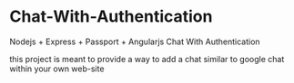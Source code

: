 # Chat-With-Authentication
Nodejs + Express + Passport + Angularjs Chat With Authentication

this project is meant to provide a way to add a chat similar to google chat within your own web-site
